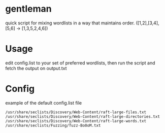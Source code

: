 # gentleman
quick script for mixing wordlists in a way that maintains order. ([1,2],[3,4],[5,6] -> [1,3,5,2,4,6])

# Usage
edit config.list to your set of preferred wordlists, then run the script and fetch the output on output.txt

# Config
example of the default config.list file

```
/usr/share/seclists/Discovery/Web-Content/raft-large-files.txt
/usr/share/seclists/Discovery/Web-Content/raft-large-directories.txt
/usr/share/seclists/Discovery/Web-Content/raft-large-words.txt
/usr/share/seclists/Fuzzing/fuzz-Bo0oM.txt
```
